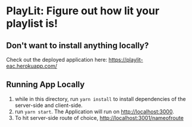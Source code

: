 # PlayLit: Figure out how lit your playlist is!
## Don't want to install anything locally? 
Check out the deployed application here: <https://playlit-eac.herokuapp.com/>

## Running App Locally
1. while in this directory, run
``yarn install`` to install dependencies of the server-side and client-side.
2. run ``yarn start``. The Application will run on <http://localhost:3000>.
4. To hit server-side route of choice, <http://localhost:3001/nameofroute>

